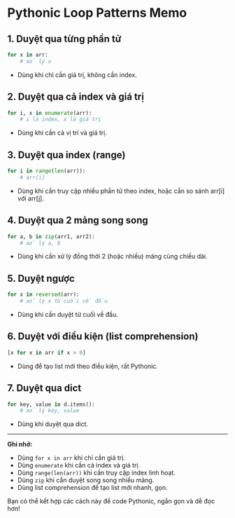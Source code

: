 # Pythonic Loop Patterns Memo

## 1. Duyệt qua từng phần tử
```python
for x in arr:
    # xử lý x
```
- Dùng khi chỉ cần giá trị, không cần index.

## 2. Duyệt qua cả index và giá trị
```python
for i, x in enumerate(arr):
    # i là index, x là giá trị
```
- Dùng khi cần cả vị trí và giá trị.

## 3. Duyệt qua index (range)
```python
for i in range(len(arr)):
    # arr[i]
```
- Dùng khi cần truy cập nhiều phần tử theo index, hoặc cần so sánh arr[i] với arr[j].

## 4. Duyệt qua 2 mảng song song
```python
for a, b in zip(arr1, arr2):
    # xử lý a, b
```
- Dùng khi cần xử lý đồng thời 2 (hoặc nhiều) mảng cùng chiều dài.

## 5. Duyệt ngược
```python
for x in reversed(arr):
    # xử lý x từ cuối về đầu
```
- Dùng khi cần duyệt từ cuối về đầu.

## 6. Duyệt với điều kiện (list comprehension)
```python
[x for x in arr if x > 0]
```
- Dùng để tạo list mới theo điều kiện, rất Pythonic.

## 7. Duyệt qua dict
```python
for key, value in d.items():
    # xử lý key, value
```
- Dùng khi duyệt qua dict.

---
**Ghi nhớ:**
- Dùng `for x in arr` khi chỉ cần giá trị.
- Dùng `enumerate` khi cần cả index và giá trị.
- Dùng `range(len(arr))` khi cần truy cập index linh hoạt.
- Dùng `zip` khi cần duyệt song song nhiều mảng.
- Dùng list comprehension để tạo list mới nhanh, gọn.

Bạn có thể kết hợp các cách này để code Pythonic, ngắn gọn và dễ đọc hơn!
